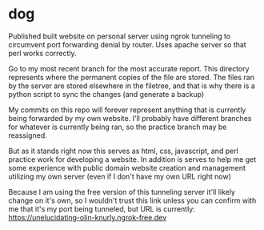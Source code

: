 # dog
Published built website on personal server using ngrok tunneling to circumvent port forwarding denial by router.
Uses apache server so that perl works correctly.

Go to my most recent branch for the most accurate report.
This directory represents where the permanent copies of the file are stored. The files ran by the server are 
stored elsewhere in the filetree, and that is why there is a python script to sync the changes (and generate a backup)

My commits on this repo will forever represent anything that is currently being forwarded by my own website.
I'll probably have different branches for whatever is currently being ran, so the practice branch may be reassigned.

But as it stands right now this serves as html, css, javascript, and perl practice work for developing a website.
In addition is serves to help me get some experience with public domain website creation and management utilizing
my own server (even if I don't have my own URL right now)

Because I am using the free version of this tunneling server it'll likely change on it's own, so I wouldn't
trust this link unless you can confirm with me that it's my port being tunneled, but URL is currently: 
https://unelucidating-olin-knurly.ngrok-free.dev
